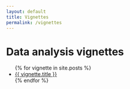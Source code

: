 ```yaml
---
layout: default
title: Vignettes
permalink: /vignettes
---
```


# Data analysis vignettes


<ul>
  {% for vignette in site.posts %}
  <li><a href="{{site.baseurl}}{{ vignette.url }}" class="vignette-preview">{{ vignette.title }}</a></li>
  {% endfor %}
</ul>